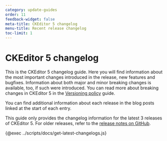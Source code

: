 ```yaml
---
category: update-guides
order: 11
feedback-widget: false
meta-title: CKEditor 5 changelog
menu-title: Recent release changelog
toc-limit: 1
---
```


# CKEditor&nbsp;5 changelog

This is the CKEditor&nbsp;5 changelog guide. Here you will find information about the most important changes introduced in the release, new features and bugfixes. Information about both major and minor breaking changes is available, too, if such were introduced. You can read more about breaking changes in CKEditor&nbsp;5 in the [Versioning policy](https://ckeditor.com/docs/ckeditor5/latest/support/versioning-policy.html#major-and-minor-breaking-changes) guide.

You can find additional information about each release in the blog posts linked at the start of each entry.

This guide only provides the changelog information for the latest 3 releases of CKEditor&nbsp;5. For older releases, refer to the [release notes on GitHub](https://github.com/ckeditor/ckeditor5/releases).

{@exec ../scripts/docs/get-latest-changelogs.js}
